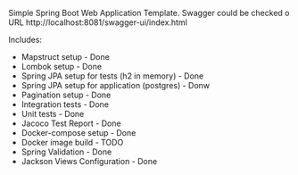 Simple Spring Boot Web Application Template. Swagger could be checked o URL http://localhost:8081/swagger-ui/index.html

Includes:
* Mapstruct setup - Done
* Lombok setup - Done
* Spring JPA setup for tests (h2 in memory) - Done
* Spring JPA setup for application (postgres)  - Donw
* Pagination setup - Done
* Integration tests - Done
* Unit tests - Done
* Jacoco Test Report - Done
* Docker-compose setup - Done
* Docker image build - TODO
* Spring Validation - Done
* Jackson Views Configuration - Done
